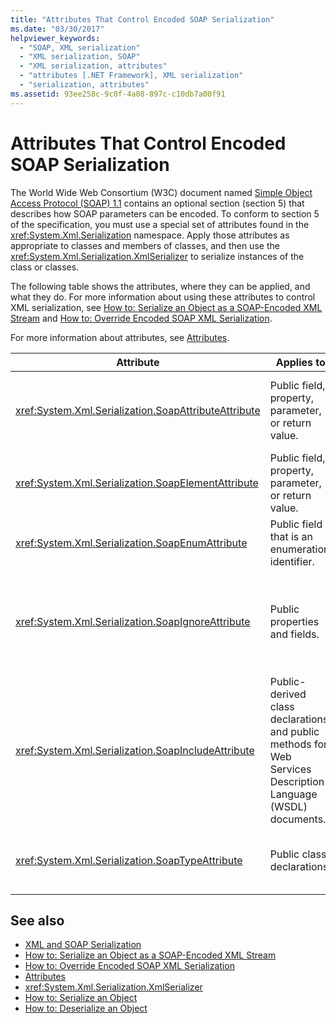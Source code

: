 ```yaml
---
title: "Attributes That Control Encoded SOAP Serialization"
ms.date: "03/30/2017"
helpviewer_keywords: 
  - "SOAP, XML serialization"
  - "XML serialization, SOAP"
  - "XML serialization, attributes"
  - "attributes [.NET Framework], XML serialization"
  - "serialization, attributes"
ms.assetid: 93ee258c-9c0f-4a08-897c-c10db7a00f91
---
```

# Attributes That Control Encoded SOAP Serialization

The World Wide Web Consortium (W3C) document named [Simple Object Access Protocol (SOAP) 1.1](https://www.w3.org/TR/2000/NOTE-SOAP-20000508/) contains an optional section (section 5) that describes how SOAP parameters can be encoded. To conform to section 5 of the specification, you must use a special set of attributes found in the <xref:System.Xml.Serialization> namespace. Apply those attributes as appropriate to classes and members of classes, and then use the <xref:System.Xml.Serialization.XmlSerializer> to serialize instances of the class or classes.

The following table shows the attributes, where they can be applied, and what they do. For more information about using these attributes to control XML serialization, see [How to: Serialize an Object as a SOAP-Encoded XML Stream](how-to-serialize-an-object-as-a-soap-encoded-xml-stream.md) and [How to: Override Encoded SOAP XML Serialization](how-to-override-encoded-soap-xml-serialization.md).

For more information about attributes, see [Attributes](../../../docs/standard/attributes/index.md).

|Attribute|Applies to|Specifies|
|---------------|----------------|---------------|
|<xref:System.Xml.Serialization.SoapAttributeAttribute>|Public field, property, parameter, or return value.|The class member will be serialized as an XML attribute.|
|<xref:System.Xml.Serialization.SoapElementAttribute>|Public field, property, parameter, or return value.|The class will be serialized as an XML element.|
|<xref:System.Xml.Serialization.SoapEnumAttribute>|Public field that is an enumeration identifier.|The element name of an enumeration member.|
|<xref:System.Xml.Serialization.SoapIgnoreAttribute>|Public properties and fields.|The property or field should be ignored when the containing class is serialized.|
|<xref:System.Xml.Serialization.SoapIncludeAttribute>|Public-derived class declarations and public methods for Web Services Description Language (WSDL) documents.|The type should be included when generating schemas (to be recognized when serialized).|
|<xref:System.Xml.Serialization.SoapTypeAttribute>|Public class declarations.|The class should be serialized as an XML type.|

## See also

- [XML and SOAP Serialization](xml-and-soap-serialization.md)
- [How to: Serialize an Object as a SOAP-Encoded XML Stream](how-to-serialize-an-object-as-a-soap-encoded-xml-stream.md)
- [How to: Override Encoded SOAP XML Serialization](how-to-override-encoded-soap-xml-serialization.md)
- [Attributes](../../../docs/standard/attributes/index.md)
- <xref:System.Xml.Serialization.XmlSerializer>
- [How to: Serialize an Object](how-to-serialize-an-object.md)
- [How to: Deserialize an Object](how-to-deserialize-an-object.md)
